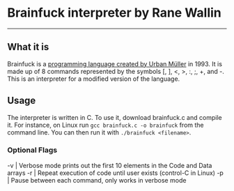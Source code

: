 
# Brainfuck interpreter by Rane Wallin
---
## What it is
Brainfuck is a [programming language created by Urban Müller](https://en.wikipedia.org/wiki/Brainfuck) in 1993. It is made up of 8 commands represented by the symbols [, ], <, >, :, ;, +, and -. This is an interpreter for a modified version of the language.

## Usage
The interpreter is written in C. To use it, download brainfuck.c and compile it. For instance, on Linux run `gcc brainfuck.c -o brainfuck` from the command line. You can then run it with `./brainfuck <filename>`.

### Optional Flags

-v | Verbose mode prints out the first 10 elements in the Code and Data arrays
-r | Repeat execution of code until user exists (control-C in Linux)
-p | Pause between each command, only works in verbose mode


